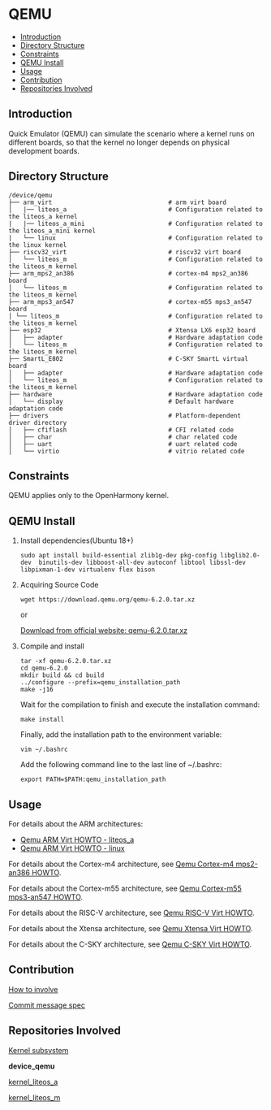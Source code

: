 # QEMU<a name="EN-US_TOPIC_0000001101286951"></a>

-   [Introduction](#section11660541593)
-   [Directory Structure](#section161941989596)
-   [Constraints](#section119744591305)
-   [QEMU Install](#section119744591307)
-   [Usage](#section169045116126)
-   [Contribution](#section169045116136)
-   [Repositories Involved](#section1371113476307)

## Introduction<a name="section11660541593"></a>

Quick Emulator \(QEMU\) can simulate the scenario where a kernel runs on different boards, so that the kernel no longer depends on physical development boards.

## Directory Structure<a name="section161941989596"></a>

```
/device/qemu
├── arm_virt                                # arm virt board
│   |── liteos_a                            # Configuration related to the liteos_a kernel
|   |── liteos_a_mini                       # Configuration related to the liteos_a_mini kernel
|   └── linux                               # Configuration related to the linux kernel
├── riscv32_virt                            # riscv32 virt board
│   └── liteos_m                            # Configuration related to the liteos_m kernel
├── arm_mps2_an386                          # cortex-m4 mps2_an386 board
│   └── liteos_m                            # Configuration related to the liteos_m kernel
├── arm_mps3_an547                          # cortex-m55 mps3_an547 board
│ └── liteos_m                              # Configuration related to the liteos_m kernel
├── esp32                                   # Xtensa LX6 esp32 board
│   ├── adapter                             # Hardware adaptation code
│   └── liteos_m                            # Configuration related to the liteos_m kernel
├── SmartL_E802                             # C-SKY SmartL virtual board
│   ├── adapter                             # Hardware adaptation code
│   └── liteos_m                            # Configuration related to the liteos_m kernel
├── hardware                                # Hardware adaptation code
│   └── display                             # Default hardware adaptation code
├── drivers                                 # Platform-dependent driver directory
│   ├── cfiflash                            # CFI related code
│   ├── char                                # char related code
│   ├── uart                                # uart related code
│   └── virtio                              # vitrio related code
```

## Constraints<a name="section119744591305"></a>

QEMU applies only to the OpenHarmony kernel.

## QEMU Install<a name="section119744591307"></a>

1. Install dependencies(Ubuntu 18+)

   ```
   sudo apt install build-essential zlib1g-dev pkg-config libglib2.0-dev  binutils-dev libboost-all-dev autoconf libtool libssl-dev libpixman-1-dev virtualenv flex bison
   ```

2. Acquiring Source Code

   ```
   wget https://download.qemu.org/qemu-6.2.0.tar.xz
   ```

   or

   [Download from official website: qemu-6.2.0.tar.xz](https://download.qemu.org/qemu-6.2.0.tar.xz)

3. Compile and install

   ```
   tar -xf qemu-6.2.0.tar.xz
   cd qemu-6.2.0
   mkdir build && cd build
   ../configure --prefix=qemu_installation_path
   make -j16
   ```

   Wait for the compilation to finish and execute the installation command:

   ```
   make install
   ```

   Finally, add the installation path to the environment variable:

   ```
   vim ~/.bashrc
   ```

   Add the following command line to the last line of ~/.bashrc:

   ```
   export PATH=$PATH:qemu_installation_path
   ```

## Usage<a name="section169045116126"></a>

For details about the ARM architectures:
- [Qemu ARM Virt HOWTO - liteos_a](https://gitee.com/openharmony/device_qemu/blob/HEAD/arm_virt/liteos_a/README.md)
- [Qemu ARM Virt HOWTO - linux](https://gitee.com/openharmony/device_qemu/blob/HEAD/arm_virt/linux/README.md)

For details about the Cortex-m4 architecture, see  [Qemu Cortex-m4 mps2-an386 HOWTO](https://gitee.com/openharmony/device_qemu/blob/HEAD/arm_mps2_an386/README.md).

For details about the Cortex-m55 architecture, see  [Qemu Cortex-m55 mps3-an547 HOWTO](https://gitee.com/openharmony/device_qemu/blob/HEAD/arm_mps3_an547/README.md).

For details about the RISC-V architecture, see  [Qemu RISC-V Virt HOWTO](https://gitee.com/openharmony/device_qemu/blob/HEAD/riscv32_virt/README.md).

For details about the Xtensa architecture, see  [Qemu Xtensa Virt HOWTO](https://gitee.com/openharmony/device_qemu/blob/HEAD/esp32/README.md).

For details about the C-SKY architecture, see  [Qemu C-SKY Virt HOWTO](https://gitee.com/openharmony/device_qemu/blob/HEAD/SmartL_E802/README.md).

## Contribution<a name="section169045116136"></a>

[How to involve](https://gitee.com/openharmony/docs/blob/HEAD/en/contribute/contribution.md)

[Commit message spec](https://gitee.com/openharmony/device_qemu/wikis/Commit%20message%E8%A7%84%E8%8C%83?sort_id=4042860)

## Repositories Involved<a name="section1371113476307"></a>

[Kernel subsystem](https://gitee.com/openharmony/docs/blob/HEAD/en/readme/kernel.md)

**device\_qemu**

[kernel\_liteos\_a](https://gitee.com/openharmony/kernel_liteos_a/blob/HEAD/README.md)

[kernel\_liteos\_m](https://gitee.com/openharmony/kernel_liteos_m/blob/HEAD/README.md)
